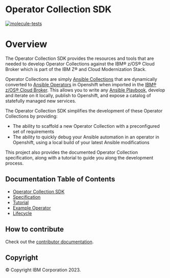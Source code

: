 # Operator Collection SDK
[![molecule-tests](https://github.com/IBM/operator-collection-sdk/actions/workflows/molecule-tests.yml/badge.svg)](https://github.com/IBM/operator-collection-sdk/actions/workflows/molecule-tests.yml)


# Overview
The Operator Collection SDK provides the resources and tools that are needed to develop Operator Collections against the IBM® z/OS® Cloud Broker which is part of the IBM Z® and Cloud Modernization Stack.

Operator Collections are simply [Ansible Collections](https://www.ansible.com/blog/getting-started-with-ansible-collections) that are dynamically converted to [Ansible Operators](https://www.ansible.com/blog/ansible-operator) in Openshift when imported in the [IBM® z/OS® Cloud Broker](https://ibm.biz/ibm-zoscb-install). This allows you to write any [Ansible Playbook](https://docs.ansible.com/ansible/2.9/user_guide/playbooks_intro.html), develop and iterate on it locally, publish to Openshift, and expose a catalog of statefully managed new services.

The Operator Collection SDK simplifies the development of these Operator Collections by providing:
- The ability to scaffold a new Operator Collection with a preconfigured set of requirements
- The ability to quickly debug your Ansible automation in an operator in Openshift, using a local build of your latest Ansible modifications

This project also provides the documented Operator Collection specification, along with a tutorial to guide you along the development process.



## Documentation Table of Contents
- [Operator Collection SDK](ibm/operator_collection_sdk/README.md)
- [Specification](docs/spec.md)
- [Tutorial](docs/tutorial.md)
- [Example Operator](examples/racf-operator/)
- [Lifecycle](docs/lifecycle.md)
  

## How to contribute
Check out the [contributor documentation](CONTRIBUTING.md).


## Copyright
© Copyright IBM Corporation 2023.